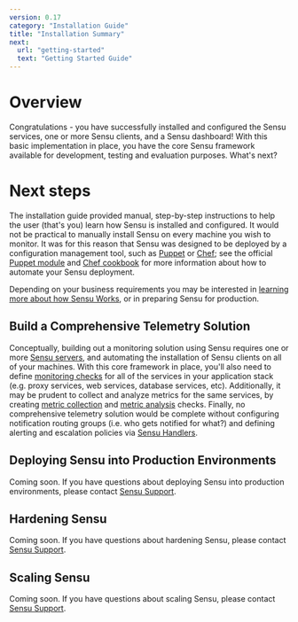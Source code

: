 ```yaml
---
version: 0.17
category: "Installation Guide"
title: "Installation Summary"
next:
  url: "getting-started"
  text: "Getting Started Guide"
---
```


# Overview

Congratulations - you have successfully installed and configured the Sensu services, one or more Sensu clients, and a Sensu dashboard! With this basic implementation in place, you have the core Sensu framework available for development, testing and evaluation purposes. What's next?

# Next steps

The installation guide provided manual, step-by-step instructions to help the user (that's you) learn how Sensu is installed and configured. It would not be practical to manually install Sensu on every machine you wish to monitor. It was for this reason that Sensu was designed to be deployed by a configuration management tool, such as [Puppet](http://puppetlabs.com) or [Chef](http://chef.io); see the official [Puppet module](https://github.com/sensu/sensu-puppet) and [Chef cookbook](https://github.com/sensu/sensu-chef) for more information about how to automate your Sensu deployment.

Depending on your business requirements you may be interested in [learning more about how Sensu Works](getting-started), or in preparing Sensu for production.

## Build a Comprehensive Telemetry Solution

Conceptually, building out a monitoring solution using Sensu requires one or more [Sensu servers](#scaling-sensu), and automating the installation of Sensu clients on all of your machines. With this core framework in place, you'll also need to define [monitoring checks](getting-started-with-checks) for all of the services in your application stack (e.g. proxy services, web services, database services, etc). Additionally, it may be prudent to collect and analyze metrics for the same services, by creating [metric collection](getting-started-with-checks#create-a-metric-collection-check) and [metric analysis](getting-started-with-checks#create-a-metric-analysis-check) checks. Finally, no comprehensive telemetry solution would be complete without configuring notification routing groups (i.e. who gets notified for what?) and defining alerting and escalation policies via [Sensu Handlers](getting-started-with-handlers).

## Deploying Sensu into Production Environments

Coming soon. If you have questions about deploying Sensu into production environments, please contact [Sensu Support](https://helpdesk.sensuapp.com).

## Hardening Sensu

Coming soon. If you have questions about hardening Sensu, please contact [Sensu Support](https://helpdesk.sensuapp.com).

## Scaling Sensu

Coming soon. If you have questions about scaling Sensu, please contact [Sensu Support](https://helpdesk.sensuapp.com).
